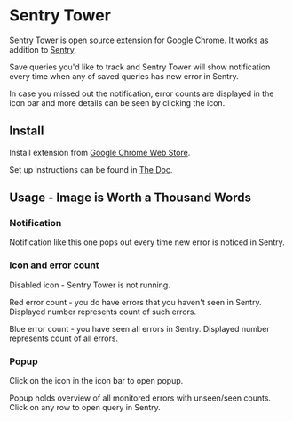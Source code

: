 # Sentry Tower

Sentry Tower is open source extension for Google Chrome. It works as addition to [Sentry](https://sentry.io/welcome/).

Save queries you'd like to track and Sentry Tower will show notification every time when any of saved queries has new error in Sentry.

In case you missed out the notification, error counts are displayed in the icon bar and more details can be seen by clicking the icon.

## Install

Install extension from [Google Chrome Web Store](https://chrome.google.com/webstore/detail/sentry-tower/ffdnegbkngfbbjehegalehmkbknmlkmj).

Set up instructions can be found in [The Doc](thedoc.md).

## Usage - Image is Worth a Thousand Words

### Notification

Notification like this one pops out every time new error is noticed in Sentry.

### Icon and error count

Disabled icon - Sentry Tower is not running.

Red error count - you do have errors that you haven't seen in Sentry. Displayed number represents count of such errors.

Blue error count - you have seen all errors in Sentry. Displayed number represents count of all errors.

### Popup

Click on the icon in the icon bar to open popup.

Popup holds overview of all monitored errors with unseen/seen counts. Click on any row to open query in Sentry.
